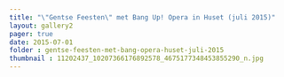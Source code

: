 ```yaml
---
title: "\"Gentse Feesten\" met Bang Up! Opera in Huset (juli 2015)"
layout: gallery2 
pager: true
date: 2015-07-01
folder : gentse-feesten-met-bang-opera-huset-juli-2015
thumbnail : 11202437_10207366176892578_4675177348453855290_n.jpg
---
```

